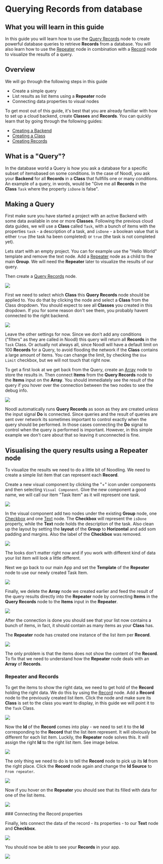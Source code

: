 # Querying Records from database

## What you will learn in this guide
In this guide you will learn how to use the [Query Records](/nodes/data/cloud-data/query-records/) node to create powerful database queries to retrieve **Records** from a database. You will also learn how to use the [Repeater](/nodes/ui-elements/repeater/) node in combination with a [Record](/nodes/data/cloud-data/record/) node to visualize the results of a query.

## Overview

We will go through the following steps in this guide

* Create a simple query
* List results as list items using a **Repeater** node
* Connecting data properties to visual nodes

To get most out of this guide, it's best that you are already familiar with how to set up a cloud backend, create **Classes** and **Records**. You can quickly learn that by going through the following guides:

* [Creating a Backend](/guides/working-with-data/cloud-data/creating-backend/)
* [Creating a Class](/guides/working-with-data/cloud-data/creating-class/)
* [Creating Records](/guides/working-with-data/cloud-data/creating-records/)

## What is a "Query"?
In the database world a Query is how you ask a database for a specific subset of itemsbased on some conditions. In the case of Noodl, you ask your **Backend** for all **Records** in a **Class** that fullfills one or many conditions. An example of a query, in words, would be "Give me all **Records** in the **Class** `Task` where the property `isDone` is false".

## Making a Query
First make sure you have started a project with an active Backend with some data available in one or more **Classes**. Following the previous cloud data guides, we will use a **Class** called `Task`, with a bunch of items with the properties `task` - a description of a task, and `isDone` - a boolean value that is either `true` (the task ha been completed) or `true` (the task is not completed yet).

Lets start with an empty project. You can for example use the "Hello World" template and remove the text node. Add a [Repeater](/nodes/ui-elements/repeater/) node as a child to the main **Group**. We will need the **Repeater** later to visualize the results of our query.

Then create a [Query Records](/nodes/data/cloud-data/query-records/) node.

<div class="ndl-image-with-background l">

![](query-1.png)

</div>

First we need to select which **Class** this **Query Records** node should be applied to. You do that by clicking the node and select a **Class** from the Class dropdown. You should expect to see all **Classes** you created in this dropdown. If you for some reason don't see them, you probably havent connected to the right backend.

<div class="ndl-image-with-background">

![](query-2.png)

</div>

Leave the other settings for now. Since we don't add any conditions ("filters" as they are called in Noodl) this query will return all **Records** in the `Task` Class. Or actually not always all, since Noodl will have a default limit on 100 **Records** for a Query, to avoid flooding the network if the **Class** contains a large amount of items. You can change the limit, by checking the `Use Limit` checkbox, but we will not touch that right now.

To get a first look at we get back from the Query, create an [Array](/nodes/data/array/array/) node to store the results in. Then connect **Items** from the **Query Records** node to the **Items** input on the **Array**. You should immediately see the result of the query if you hover over the connection between the two nodes to see the debug info.

<div class="ndl-image-with-background l">

![](query-running.png)

</div>

Noodl automatically runs **Query Records** as soon as they are created _unless_ the input signal **Do** is connected. Since queries and the result of queries are sent over network its sometimes important to control exactly when the query should be performed. In those cases connecting the **Do** signal to control when the query is performed is important. However, in this simple example we don't care about that so leaving it unconnected is fine.

## Visualising the query results using a Repeater node
To visualize the results we need to do a little bit of Noodling. We need to create a simple list item that can represent each **Record**.

Create a new visual component by clicking the "+" icon under components and then selecting `Visual Component`. Give the new component a good name, we will call our item "Task Item" as it will represent one task.

<div class="ndl-image-with-background">

![](new-component.png)

</div>

In the visual component add two nodes under the existing **Group** node, one [Checkbox](/nodes/ui-elements/checkbox/) and one [Text](/nodes/ui-elements/text/) node. The **Checkbox** will represent the `isDone` property, while the **Text** node holds the description of the task. Also clean up the layout by setting the **layout** of the **Group** to **Horizontal** and add som padding and margins. Also the label of the **Checkbox** was removed.

<div class="ndl-image-with-background">

![](task-item.png)

</div>

The looks don't matter right now and if you work with different kind of data your list item will look a little different.

Next we go back to our main App and set the **Template** of the **Repeater** node to use our newly created Task Item.

<div class="ndl-image-with-background l">

![](repeater-template.png)

</div>

Finally, we delete the **Array** node we created earlier and feed the result of the query results directly into the **Repeater** node by connecting **Items** in the **Query Records** node to the **Items** input in the **Repeater**.

<div class="ndl-image-with-background l">

![](query-to-repeater.png)

</div>

After the connection is done you should see that your list now contains a bunch of items, in fact, it should contain as many items as your **Class** has.

The **Repeater** node has created one instance of the list item per **Record**.

<div class="ndl-image-with-background">

![](items-1.png)

</div>

The only problem is that the items does not show the content of the **Record**. To fix that we need to understand how the **Repeater** node deals with an **Array** of **Records**.

### Repeater and Records

To get the items to show the right data, we need to get hold of the **Record** holding the right data. We do this by using the [Record](/nodes/data/cloud-data/record/) node. Add a **Record** node to the previously created list item. Click the node and make sure its **Class** is set to the class you want to display, in this guide we will point it to the `Task` Class.

<div class="ndl-image-with-background l">

![](record-1.png)

</div>

Now the **Id** of the **Record** comes into play - we need to set it to the **Id** corresponding to the **Record** that the list item represent. It will obviously be different for each list item. Luckily, the **Repeater** node solves this. It will assign the right **Id** to the right list item. See image below.

<div class="ndl-image-with-background l">

![](records-database-illustration.png)

</div>

The only thing we need to do is to tell the **Record** node to pick up its **Id** from the right place. Click the **Record** node again and change the **Id Source** to `From repeater`.

<div class="ndl-image-with-background">

![](id-source.png)

</div>

Now if you hover on the **Repeater** you should see that its filled with data for one of the list items.

<div class="ndl-image-with-background l">

![](record-2.png)

</div>
### Connecting the Record properties

Finally, lets connect the data of the record - its properties - to our **Text** node and **Checkbox**.

<div class="ndl-image-with-background l">

![](record-3.png)

</div>

You should now be able to see your **Records** in your app.

<div class="ndl-image-with-background">

![](items-2.png)

</div>